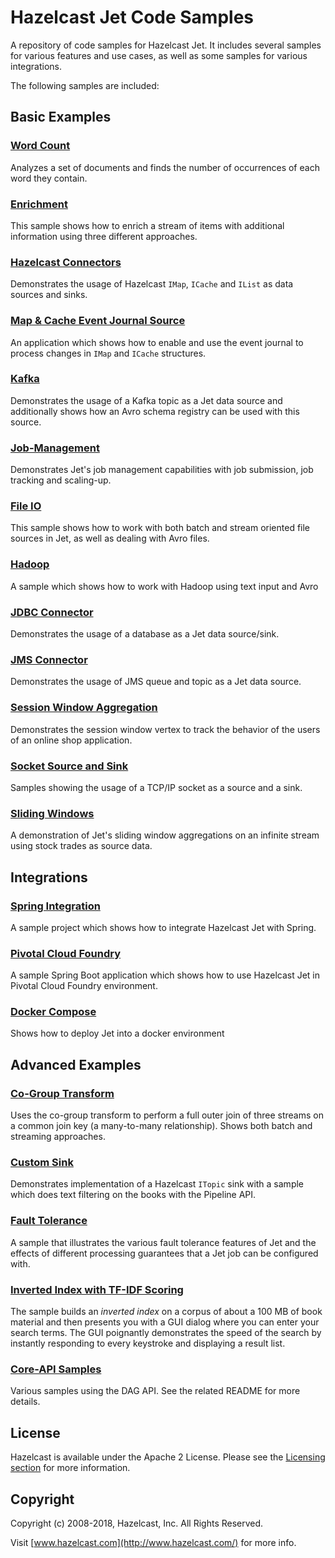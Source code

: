 # Hazelcast Jet Code Samples

A repository of code samples for Hazelcast Jet. It includes several
samples for various features and use cases, as well as some samples
for various integrations.

The following samples are included:

## Basic Examples

### [Word Count](wordcount/src/main/java)

Analyzes a set of documents and finds the number of occurrences
of each word they contain.

### [Enrichment](enrichment/src/main/java)

This sample shows how to enrich a stream of items with additional
information using three different approaches.

### [Hazelcast Connectors](hazelcast-connectors/src/main/java)

Demonstrates the usage of Hazelcast `IMap`, `ICache` and `IList` as
data sources and sinks.

### [Map & Cache Event Journal Source](event-journal/src/main/java)

An application which shows how to enable and use the event journal to process
changes in `IMap` and `ICache` structures.

### [Kafka](kafka/src/main/java)

Demonstrates the usage of a Kafka topic as a Jet data source and additionally
shows how an Avro schema registry can be used with this source.

### [Job-Management](job-management/src/main/java)

Demonstrates Jet's job management capabilities with job submission,
job tracking and scaling-up.

### [File IO](file-io/src/main/java)

This sample shows how to work with both batch and stream oriented file sources
in Jet, as well as dealing with Avro files.

### [Hadoop](hadoop/src/main/java)

A sample which shows how to work with Hadoop using text input and Avro

### [JDBC Connector](jdbc/src/main/java)

Demonstrates the usage of a database as a Jet data source/sink.

### [JMS Connector](jms/src/main/java)

Demonstrates the usage of JMS queue and topic as a Jet data source.

### [Session Window Aggregation](session-windows/src/main/java)

Demonstrates the session window vertex to track the behavior of the
users of an online shop application.

### [Socket Source and Sink](sockets/src/main/java)

Samples showing the usage of a TCP/IP socket as a source
and a sink.

### [Sliding Windows](sliding-windows/src/main/java)

A demonstration of Jet's sliding window aggregations on an infinite stream
using stock trades as source data.

## Integrations

### [Spring Integration](integration/spring)

A sample project which shows how to integrate Hazelcast Jet with Spring.

### [Pivotal Cloud Foundry](integration/pcf)

A sample Spring Boot application which
shows how to use Hazelcast Jet in Pivotal Cloud Foundry environment.

### [Docker Compose](integration/docker-compose)

Shows how to deploy Jet into a docker environment

## Advanced Examples

### [Co-Group Transform](co-group/src/main/java)

Uses the co-group transform to perform a full outer join of three
streams on a common join key (a many-to-many relationship). Shows
both batch and streaming approaches.

### [Custom Sink](sink-builder/src/main/java)

Demonstrates implementation of a Hazelcast `ITopic` sink with a sample
which does text filtering on the books with the	Pipeline API.

### [Fault Tolerance](fault-tolerance/src/main/java)

A sample that illustrates the various fault tolerance features of Jet and the
effects of different processing guarantees that a Jet job can be configured with.

### [Inverted Index with TF-IDF Scoring](tf-idf/src/main/java)

The sample builds an _inverted index_ on a corpus of about a 100 MB of book
material and then presents you with a GUI dialog where you can enter
your search terms. The GUI poignantly demonstrates the speed of the
search by instantly responding to every keystroke and displaying a
result list.

### [Core-API Samples](core-api/README.md)

Various samples using the DAG API. See the related README for more details.

## License

Hazelcast is available under the Apache 2 License. Please see the
[Licensing section](http://docs.hazelcast.org/docs/latest-dev/manual/html-single/index.html#licensing)
for more information.

## Copyright

Copyright (c) 2008-2018, Hazelcast, Inc. All Rights Reserved.

Visit [www.hazelcast.com](http://www.hazelcast.com/) for more info.
